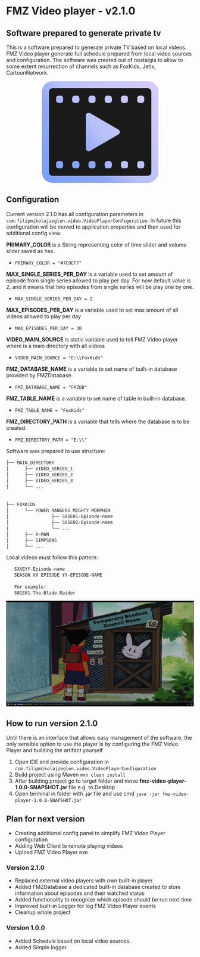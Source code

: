 # FMZ Video player - v2.1.0

## Software prepared to generate private tv

This is a software prepared to generate private TV based on local videos.
FMZ Video player generate full schedule prepared from local video sources and configuration.
The software was created out of nostalgia to allow to some extent resurrection of channels such as
FoxKids, Jetix, CartoonNetwork.

<p align="center">
  <img src="src/main/resources/fmzPlayerIcon.png">
</p>

## Configuration

Current version 2.1.0 has all configuration parameters in `com.filipmikolajzeglen.video.VideoPlayerConfiguration`.
In future this configuration will be moved to application.properties and then used for additional config view.

**PRIMARY_COLOR** is a String representing color of time slider and volume slider saved as hex.

- `PRIMARY_COLOR = "#7C9EF7"`

**MAX_SINGLE_SERIES_PER_DAY** is a variable used to set amount of episode from single series allowed to play
per day. For now default value is 2, and it means that two episodes from single series will be play one by one. 

- `MAX_SINGLE_SERIES_PER_DAY = 2`

**MAX_EPISODES_PER_DAY** is a variable used to set max amount of all videos allowed to play
per day

- `MAX_EPISODES_PER_DAY = 30`

**VIDEO_MAIN_SOURCE** is static variable used to tell FMZ Video player where is a main directory with all videos

- `VIDEO_MAIN_SOURCE = "E:\\FoxKids"`

**FMZ_DATABASE_NAME** is a variable to set name of built-in database provided by FMZDatabase.

- `FMZ_DATABASE_NAME = "FMZDB"`

**FMZ_TABLE_NAME** is a variable to set name of table in built-in database.

- `FMZ_TABLE_NAME = "FoxKids"`

**FMZ_DIRECTORY_PATH** is a variable that tells where the database is to be created.

- `FMZ_DIRECTORY_PATH = "E:\\"`

Software was prepared to use structure:
    
    ├── MAIN_DIRECTORY
    │      ├── VIDEO_SERIES_1
    │      ├── VIDEO_SERIES_2
    │      ├── VIDEO_SERIES_3
    │      └── ...


    ├── FOXKIDS
    │      └── POWER RANGERS MIGHTY MORPHIN
    │                ├── S01E01-Episode-name
    │                ├── S01E02-Episode-name
    │                └── ...
    │      ├── X-MAN
    │      ├── SIMPSONS
    │      └── ...

Local videos must follow this pattern:

       SXXEYY-Episode-name
       SEASON XX EPISODE YY-EPISODE-NAME
       
       For example:
       S01E01-The-Blade-Raider

<p align="center">
  <img src="src/main/resources/FMZVideoPlayerScreen1.png">
</p>

## How to run version 2.1.0
Until there is an interface that allows easy management of the software, the only sensible option to use the player is 
by configuring the FMZ Video Player and building the artifact yourself

1. Open IDE and provide configuration in `com.filipmikolajzeglen.video.VideoPlayerConfiguration`
2. Build project using Maven `mvn clean install`
3. After building project go to target folder and move **fmz-video-player-1.0.0-SNAPSHOT.jar** file e.g. to Desktop
4. Open terminal in folder with .jar file and use cmd `java -jar fmz-video-player-1.0.0-SNAPSHOT.jar`

## Plan for next version
- Creating additional config panel to simplify FMZ Video Player configuration
- Adding Web Client to remote playing videos
- Upload FMZ Video Player exe

### Version 2.1.0
- Replaced external video players with own built-in player.
- Added FMZDatabase a dedicated built-in database created to store information about episodes and their watched status
- Added functionality to recognize which episode should be run next time
- Improved built-in Logger for log FMZ Video Player events
- Cleanup whole project

### Version 1.0.0
- Added Schedule based on local video sources.
- Added Simple logger.
